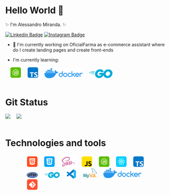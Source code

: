# Hello World  👋
:sparkles: I'm Alessandro Miranda. :sparkles:

[![Linkedin Badge](https://img.shields.io/badge/-Alessandro-blue?style=flat-square&logo=Linkedin&logoColor=white&link=https://www.linkedin.com/in/alessandro-miranda-b23b74169)](https://www.linkedin.com/in/alessandro-miranda-b23b74169)
[![Instagram Badge](https://img.shields.io/badge/-Instagram-C13584?style=flat-square&labelColor=C13584&logo=instagram&logoColor=white&link=https://www.instagram.com/_aleh011/)](https://www.instagram.com/_aleh011/)

- 🔭 I'm currently working on OficialFarma as e-commerce assistant where do I create landing pages and create front-ends

- I'm currently learning:

<div>
    <img src="./images/nodejs.png" style="width: 35px; margin-left: 15px">
    <img src="./images/ts.png" style="width: 35px; margin-left: 15px">
    <img src="./images/docker.png" style="width: 120px; margin-left: 15px">
    <img src="./images/go-logo-blue.svg" style="width: 75px; margin-left: 15px;">
</div>

<br />

# Git Status

<div>
    <img height="200em" src="https://github-readme-stats-eight-theta.vercel.app/api?username=Alessandro-Miranda&show_icons=true&theme=nightowl&include_all_commits=true&count_private=true"/>
    <img height="200em" src="https://github-readme-stats-eight-theta.vercel.app/api/top-langs/?username=Alessandro-Miranda&layout=compact&langs_count=10&theme=nightowl" style="margin-left: 15px;"/>
</div>

<br />

# Technologies and tools

<div style="max-width: 400px; margin: 0 auto">
    <img src="./images/html.png" style="width: 35px; margin-left: 15px">
    <img src="./images/css.png" style="width: 35px; margin-left: 15px">
    <img src="./images/sass.png" style="width: 45px; margin-left: 15px; margin-bottom: -5px">
    <img src="./images/js.png" style="width: 35px; margin-left: 15px">
    <img src="./images/nodejs.png" style="width: 35px; margin-left: 15px">
    <img src="./images/react.png" style="width: 35px; margin-left: 15px">
    <img src="./images/ts.png" style="width: 35px; margin-left: 15px">
    <img src="./images/php.png" style="width: 35px; margin-left: 15px">
    <img src="./images/go-logo-blue.svg" style="width: 50px; margin-left: 15px;">
    <img src="./images/vs-code.png" style="width: 35px; margin-left: 15px; margin-bottom: -5px">
    <img src="./images/mysql.png" style="width: 45px; margin-left: 15px;">
    <img src="./images/docker.png" style="width: 120px; margin-left: 15px">
    <img src="./images/git.png" style="width: 35px; margin-left: 15px">
</div>